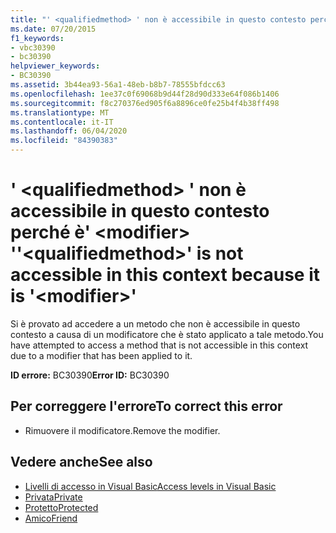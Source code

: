 ```yaml
---
title: "' <qualifiedmethod> ' non è accessibile in questo contesto perché è' <modifier> '"
ms.date: 07/20/2015
f1_keywords:
- vbc30390
- bc30390
helpviewer_keywords:
- BC30390
ms.assetid: 3b44ea93-56a1-48eb-b8b7-78555bfdcc63
ms.openlocfilehash: 1ee37c0f69068b9d44f28d90d333e64f086b1406
ms.sourcegitcommit: f8c270376ed905f6a8896ce0fe25b4f4b38ff498
ms.translationtype: MT
ms.contentlocale: it-IT
ms.lasthandoff: 06/04/2020
ms.locfileid: "84390383"
---
```

# <a name="qualifiedmethod-is-not-accessible-in-this-context-because-it-is-modifier"></a><span data-ttu-id="f5238-102">' \<qualifiedmethod> ' non è accessibile in questo contesto perché è' \<modifier> '</span><span class="sxs-lookup"><span data-stu-id="f5238-102">'\<qualifiedmethod>' is not accessible in this context because it is '\<modifier>'</span></span>
<span data-ttu-id="f5238-103">Si è provato ad accedere a un metodo che non è accessibile in questo contesto a causa di un modificatore che è stato applicato a tale metodo.</span><span class="sxs-lookup"><span data-stu-id="f5238-103">You have attempted to access a method that is not accessible in this context due to a modifier that has been applied to it.</span></span>  
  
 <span data-ttu-id="f5238-104">**ID errore:** BC30390</span><span class="sxs-lookup"><span data-stu-id="f5238-104">**Error ID:** BC30390</span></span>  
  
## <a name="to-correct-this-error"></a><span data-ttu-id="f5238-105">Per correggere l'errore</span><span class="sxs-lookup"><span data-stu-id="f5238-105">To correct this error</span></span>  
  
- <span data-ttu-id="f5238-106">Rimuovere il modificatore.</span><span class="sxs-lookup"><span data-stu-id="f5238-106">Remove the modifier.</span></span>  
  
## <a name="see-also"></a><span data-ttu-id="f5238-107">Vedere anche</span><span class="sxs-lookup"><span data-stu-id="f5238-107">See also</span></span>

- [<span data-ttu-id="f5238-108">Livelli di accesso in Visual Basic</span><span class="sxs-lookup"><span data-stu-id="f5238-108">Access levels in Visual Basic</span></span>](../programming-guide/language-features/declared-elements/access-levels.md)
- [<span data-ttu-id="f5238-109">Privata</span><span class="sxs-lookup"><span data-stu-id="f5238-109">Private</span></span>](../language-reference/modifiers/private.md)
- [<span data-ttu-id="f5238-110">Protetto</span><span class="sxs-lookup"><span data-stu-id="f5238-110">Protected</span></span>](../language-reference/modifiers/protected.md)
- [<span data-ttu-id="f5238-111">Amico</span><span class="sxs-lookup"><span data-stu-id="f5238-111">Friend</span></span>](../language-reference/modifiers/friend.md)
